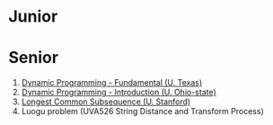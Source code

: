 # Junior

# Senior
1. [Dynamic Programming - Fundamental (U. Texas)](https://www.cs.utexas.edu/~scottm/cs314/handouts/slides/Topic25DynamicProgramming.pdf)
2. [Dynamic Programming - Introduction (U. Ohio-state)](http://www.cse.ohio-state.edu/~crawfis/cse680/Slides/CSE680-10DynamicProg.pptx)
3. [Longest Common Subsequence (U. Stanford)](http://web.stanford.edu/class/archive/cs/cs161/cs161.1182/Lectures/Lecture13/Lecture13-compressed.pdf)
3. Luogu problem (UVA526 String Distance and Transform Process)
